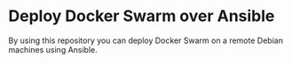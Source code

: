 # Deploy Docker Swarm over Ansible

By using this repository you can deploy Docker Swarm on a remote Debian machines using Ansible.
